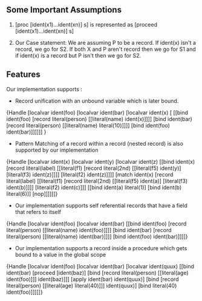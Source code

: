Some Important Assumptions 
-----------------------------

1. [proc [ident(x1)...ident(xn)] s] is represented as [proceed [ident(x1)...ident(xn)] s]

2. Our Case statement: We are assuming P to be a record. If ident(x) isn't a record, we go for S2. If both X and P aren't record then we go for S1 and if ident(x) is a record but P isn't then we go for S2.

Features
-----------

Our implementation supports :

* Record unification with an unbound variable which is later bound.

{Handle [localvar ident(foo)
  [localvar ident(bar) [localvar ident(x) [
   [[bind ident(foo) [record literal(person) [[literal(name) ident(x)]]]]
    [bind ident(bar) [record literal(person) [[literal(name) literal(10)]]]]
    [bind ident(foo) ident(bar)]]]]]] }

* Pattern Matching of a record within a record (nested record)  is also supported by our implementation

{Handle [localvar ident(x)
 [localvar ident(y)
  [localvar ident(z)
   [[bind ident(x)
     [record literal(label)
      [[literal(f1) [record literal(2nd) [[literal(f5) ident(y)] [literal(f3) ident(z)]]]]
      [literal(f2) ident(z)]]]]
    [match ident(x)
     [record literal(label) [[literal(f1) [record literal(2nd) [[literal(f5) ident(a)] [literal(f3) ident(b)]]]] [literal(f2) ident(c)]]] [[bind ident(a) literal(1)] [bind ident(b) literal(6)]] [nop]]]]]]}

* Our implementation supports self referential records that have a field that refers to itself
 
{Handle [localvar ident(foo)
  [localvar ident(bar)
   [[bind ident(foo) [record literal(person) [[literal(name) ident(foo)]]]]
    [bind ident(bar) [record literal(person) [[literal(name) ident(bar)]]]]
    [bind ident(foo) ident(bar)]]]]}

* Our implementation supports a record inside a procedure which gets bound to a value in the global scope 

{Handle [localvar ident(foo)
 [localvar ident(bar)
  [localvar ident(quux)
   [[bind ident(bar) [proceed [ident(baz)]
          [bind [record literal(person) [[literal(age) ident(foo)]]] ident(baz)]]]
    [apply ident(bar) ident(quux)]
    [bind [record literal(person) [[literal(age) literal(40)]]] ident(quux)]
    [bind literal(40) ident(foo)]]]]]}
